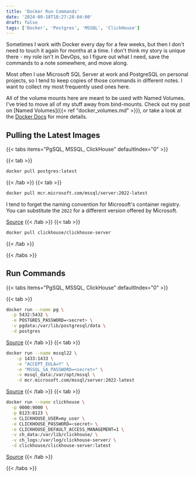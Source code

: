 ```yaml
---
title: 'Docker Run Commands'
date: '2024-09-18T18:27:28-04:00'
draft: false
tags: ['Docker', 'Postgres', 'MSSQL', 'ClickHouse']
---
```


Sometimes I work with Docker every day for a few weeks, but then I don't need to touch it again for months at a time. I don't think my story is unique there - my role isn't in DevOps, so I figure out what I need, save the commands to a note somewhere, and move along.

Most often I use Microsoft SQL Server at work and PostgreSQL on personal projects, so I tend to keep copies of those commands in different notes. I want to collect my most frequently used ones here.

All of the volume mounts here are meant to be used with Named Volumes. I've tried to move all of my stuff away from bind-mounts. Check out my post on [Named Volumes]({{< ref "docker_volumes.md" >}}), or take a look at the [Docker Docs](https://docs.docker.com/engine/storage/volumes/) for more details.

## Pulling the Latest Images

{{< tabs items="PgSQL, MSSQL, ClickHouse" defaultIndex="0" >}}

  {{< tab >}}
  ```bash
  docker pull postgres:latest
  ```
  {{< /tab >}}
  {{< tab >}}
  ```bash
  docker pull mcr.microsoft.com/mssql/server:2022-latest
  ```

  I tend to forget the naming convention for Microsoft's container registry. You can substitute the `2022` for a different version offered by Microsoft.  

  [Source](https://learn.microsoft.com/en-us/sql/linux/quickstart-install-connect-docker?view=sql-server-ver16&tabs=cli&pivots=cs1-bash)
  {{< /tab >}}
  {{< tab >}}
  ```bash
  docker pull clickhouse/clickhouse-server
  ```
  {{< /tab >}}

{{< /tabs >}}

## Run Commands

{{< tabs items="PgSQL, MSSQL, ClickHouse" defaultIndex="0" >}}

  {{< tab >}}
  ```bash {filename="Bash"}
  docker run --name pg \
    -p 5432:5432 \
    -e POSTGRES_PASSWORD=<secret> \
    -v pgdata:/var/lib/postgresql/data \
    -d postgres
  ```
  [Source](https://www.docker.com/blog/how-to-use-the-postgres-docker-official-image/#1-Environment-variables)
  {{< /tab >}}
  {{< tab >}}
  ```bash {filename="Bash"}
  docker run --name mssql22 \
      -p 1433:1433 \
      -e "ACCEPT_EULA=Y" \
      -e "MSSQL_SA_PASSWORD=<secret>" \
      -v mssql_data:/var/opt/mssql \
      -d mcr.microsoft.com/mssql/server:2022-latest
  ```
  [Source](https://learn.microsoft.com/en-us/sql/linux/sql-server-linux-docker-container-configure)
  {{< /tab >}}
  {{< tab >}}
  ```bash
  docker run --name clickhouse \
    -p 9000:9000 \
    -p 8123:8123 \
    -e CLICKHOUSE_USER=my_user \
    -e CLICKHOUSE_PASSWORD=<secret> \
    -e CLICKHOUSE_DEFAULT_ACCESS_MANAGEMENT=1 \
    -v ch_data:/var/lib/clickhouse/ \
    -v ch_logs:/var/log/clickhouse-server/ \
    -d clickhouse/clickhouse-server:latest
  ```
  [Source](https://github.com/ClickHouse/ClickHouse/blob/master/docker/server/README.md)
  {{< /tab >}}

{{< /tabs >}}